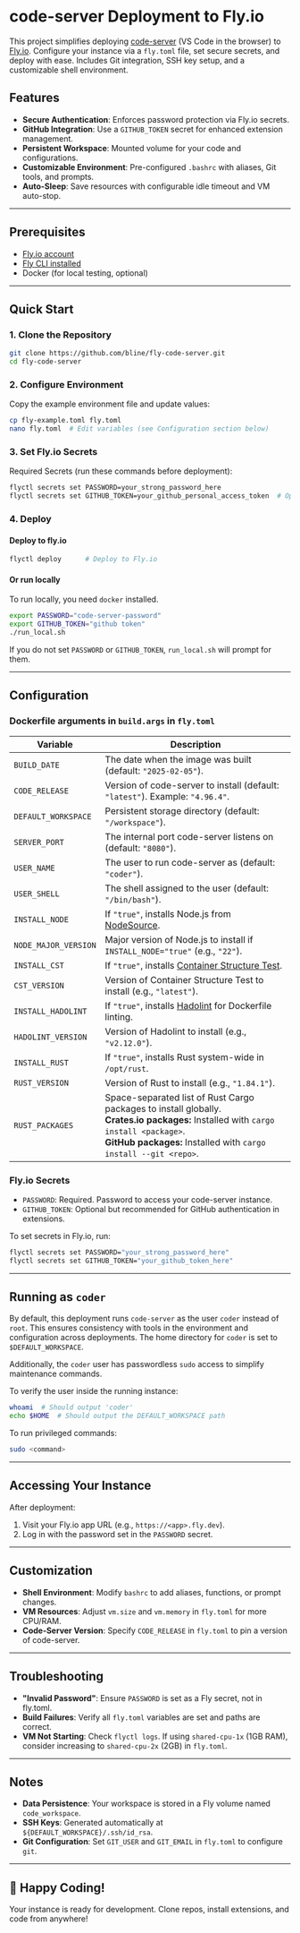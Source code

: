 # code-server Deployment to Fly.io

This project simplifies deploying [code-server](https://github.com/coder/code-server) (VS Code in the browser) to [Fly.io](https://fly.io). Configure your instance via a `fly.toml` file, set secure secrets, and deploy with ease. Includes Git integration, SSH key setup, and a customizable shell environment.

## Features

- **Secure Authentication**: Enforces password protection via Fly.io secrets.
- **GitHub Integration**: Use a `GITHUB_TOKEN` secret for enhanced extension management.
- **Persistent Workspace**: Mounted volume for your code and configurations.
- **Customizable Environment**: Pre-configured `.bashrc` with aliases, Git tools, and prompts.
- **Auto-Sleep**: Save resources with configurable idle timeout and VM auto-stop.

---

## Prerequisites

- [Fly.io account](https://fly.io/docs/getting-started/signing-up/)
- [Fly CLI installed](https://fly.io/docs/hands-on/install-flyctl/)
- Docker (for local testing, optional)

---

## Quick Start

### 1. Clone the Repository

```bash
git clone https://github.com/bline/fly-code-server.git
cd fly-code-server
```

### 2. Configure Environment

Copy the example environment file and update values:

```bash
cp fly-example.toml fly.toml
nano fly.toml  # Edit variables (see Configuration section below)
```

### 3. Set Fly.io Secrets

Required Secrets (run these commands before deployment):

```bash
flyctl secrets set PASSWORD=your_strong_password_here
flyctl secrets set GITHUB_TOKEN=your_github_personal_access_token  # Optional but recommended
```

### 4. Deploy

#### Deploy to fly.io

```bash
flyctl deploy      # Deploy to Fly.io
```

#### Or run locally

To run locally, you need `docker` installed.

```bash
export PASSWORD="code-server-password"
export GITHUB_TOKEN="github token"
./run_local.sh
```

If you do not set `PASSWORD` or `GITHUB_TOKEN`, `run_local.sh` will prompt for them.

---

## Configuration

### Dockerfile arguments in `build.args` in `fly.toml`

| Variable             | Description                                                                                                         |
| ---------------------| ------------------------------------------------------------------------------------------------------------------- |
| `BUILD_DATE`         | The date when the image was built (default: `"2025-02-05"`).                                                        |
| `CODE_RELEASE`       | Version of code-server to install (default: `"latest"`). Example: `"4.96.4"`.                                       |
| `DEFAULT_WORKSPACE`  | Persistent storage directory (default: `"/workspace"`).                                                             |
| `SERVER_PORT`        | The internal port code-server listens on (default: `"8080"`).                                                       |
| `USER_NAME`          | The user to run code-server as (default: `"coder"`).                                                                |
| `USER_SHELL`         | The shell assigned to the user (default: `"/bin/bash"`).                                                            |
| `INSTALL_NODE`       | If `"true"`, installs Node.js from [NodeSource](https://github.com/nodesource/distributions).                       |
| `NODE_MAJOR_VERSION` | Major version of Node.js to install if `INSTALL_NODE="true"` (e.g., `"22"`).                                        |
| `INSTALL_CST`        | If `"true"`, installs [Container Structure Test](https://github.com/GoogleContainerTools/container-structure-test). |
| `CST_VERSION`        | Version of Container Structure Test to install (e.g., `"latest"`).                                                  |
| `INSTALL_HADOLINT`   | If `"true"`, installs [Hadolint](https://github.com/hadolint/hadolint) for Dockerfile linting.                      |
| `HADOLINT_VERSION`   | Version of Hadolint to install (e.g., `"v2.12.0"`).                                                                 |
| `INSTALL_RUST`       | If `"true"`, installs Rust system-wide in `/opt/rust`.                                                              |
| `RUST_VERSION`       | Version of Rust to install (e.g., `"1.84.1"`).                                                                      |
| `RUST_PACKAGES`      | Space-separated list of Rust Cargo packages to install globally.<br> **Crates.io packages:** Installed with `cargo install <package>`.<br> **GitHub packages:** Installed with `cargo install --git <repo>`. |


### Fly.io Secrets

- `PASSWORD`: Required. Password to access your code-server instance.
- `GITHUB_TOKEN`: Optional but recommended for GitHub authentication in extensions.

To set secrets in Fly.io, run:

```bash
flyctl secrets set PASSWORD="your_strong_password_here"
flyctl secrets set GITHUB_TOKEN="your_github_token_here"
```

---

## Running as `coder`

By default, this deployment runs `code-server` as the user `coder` instead of `root`. This ensures consistency with tools in the environment and configuration across deployments. The home directory for `coder` is set to `$DEFAULT_WORKSPACE`.

Additionally, the `coder` user has passwordless `sudo` access to simplify maintenance commands.

To verify the user inside the running instance:

```bash
whoami  # Should output 'coder'
echo $HOME  # Should output the DEFAULT_WORKSPACE path
```

To run privileged commands:

```bash
sudo <command>
```

---

## Accessing Your Instance

After deployment:

1. Visit your Fly.io app URL (e.g., `https://<app>.fly.dev`).
2. Log in with the password set in the `PASSWORD` secret.

---

## Customization

- **Shell Environment**: Modify `bashrc` to add aliases, functions, or prompt changes.
- **VM Resources**: Adjust `vm.size` and `vm.memory` in `fly.toml` for more CPU/RAM.
- **Code-Server Version**: Specify `CODE_RELEASE` in `fly.toml` to pin a version of code-server.

---

## Troubleshooting

- **"Invalid Password"**: Ensure `PASSWORD` is set as a Fly secret, not in fly.toml.
- **Build Failures**: Verify all `fly.toml` variables are set and paths are correct.
- **VM Not Starting**: Check `flyctl logs`. If using `shared-cpu-1x` (1GB RAM), consider increasing to `shared-cpu-2x` (2GB) in `fly.toml`.

---

## Notes

- **Data Persistence**: Your workspace is stored in a Fly volume named `code_workspace`.
- **SSH Keys**: Generated automatically at `${DEFAULT_WORKSPACE}/.ssh/id_rsa`.
- **Git Configuration**: Set `GIT_USER` and `GIT_EMAIL` in `fly.toml` to configure `git`.

---

## 🚀 Happy Coding!

Your instance is ready for development. Clone repos, install extensions, and code from anywhere!
